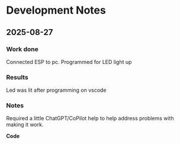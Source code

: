# Development Notes

## 2025-08-27
### Work done
Connected ESP to pc.
Programmed for LED light up

### Results
Led was lit after programming on vscode

### Notes
Required a little ChatGPT/CoPilot help to help address problems with making it work.

**Code** 
